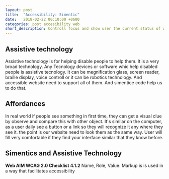 ```yaml
---
layout: post
title:  "Accessibility: Simentic"
date:   2018-02-22 00:10:00 +0600
categories: post accesibility web
short_description: Controll focus and show user the current status of where they are in the page is one of the fundamental thing or `A` level work to do. We can easily accompblish this behavior with Simentic code.
---
```

## Assistive technology
Assistive technology is for helping disable people to help them. It is a very broad technology. Any Tecnology devices or software whic help disabled people is assistive tecnology. It can be megnification glass, screen reader, braille display, voice controll or it can be robotics technology. And accessible website need to support all of them. And simentice code help us to do that.

## Affordances
In real world if people see something in first time, they can get a visual clue by observe and compare this with other object. It's similar on the computer, as a user daily see a button or a link so they will recognize it any where they see it. the point is our website need to look them as the same way. User will fill very comfortable if they find your interface similar that they know before.

## Simentics and Assistive Technology
<p class="m-b-5">
<strong>Web AIM WCAG 2.0 Checklist 4.1.2</strong>
Name, Role, Value: Markup is is used in a way that facilitates accessibility
</p>


